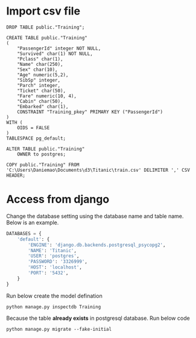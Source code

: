 # Import csv file
```
DROP TABLE public."Training";

CREATE TABLE public."Training"
(
    "PassengerId" integer NOT NULL,
    "Survived" char(1) NOT NULL,
    "Pclass" char(1),
    "Name" char(250),
    "Sex" char(10),
    "Age" numeric(5,2),
    "SibSp" integer,
    "Parch" integer,
    "Ticket" char(50),
    "Fare" numeric(10, 4),
    "Cabin" char(50),
    "Embarked" char(1),
    CONSTRAINT "Training_pkey" PRIMARY KEY ("PassengerId")
)
WITH (
    OIDS = FALSE
)
TABLESPACE pg_default;

ALTER TABLE public."Training"
    OWNER to postgres;

COPY public."Training" FROM 'C:\Users\Daniemao\Documents\d3\Titanic\train.csv' DELIMITER ',' CSV HEADER;
```

# Access from django
Change the database setting using the database name and table name. Below is an example.
```python
DATABASES = {
    'default': {
        'ENGINE': 'django.db.backends.postgresql_psycopg2',
        'NAME': 'Titanic',
        'USER': 'postgres',
        'PASSWORD': '3326999',
        'HOST': 'localhost',
        'PORT': '5432',
    }
}
```
Run below create the model defination
```
python manage.py inspectdb Training
```
Because the table **already exists** in postgresql database. Run below code
```
python manage.py migrate --fake-initial
```
